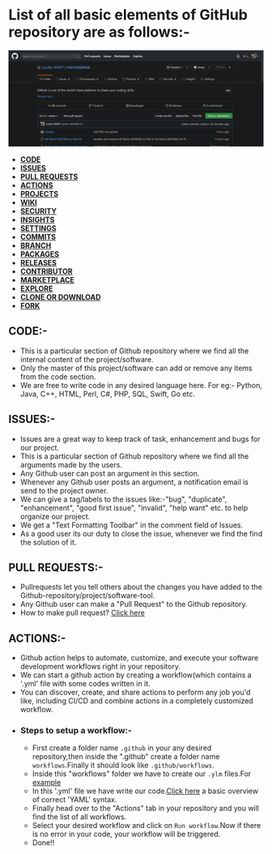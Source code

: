 # List  of  all  basic  elements  of  GitHub  repository  are  as  follows:-
![](Images/Screenshot%20(91).png)
- [**CODE**](https://github.com/Lucifer-00007/IntroToGitHub/blob/master/List%20Of%20All%20Basic%20Elements%20Of%20A%20GitHub%20Repository.md#code-)
- [**ISSUES**](https://github.com/Lucifer-00007/IntroToGitHub/blob/master/List%20Of%20All%20Basic%20Elements%20Of%20A%20GitHub%20Repository.md#issues-)
- [**PULL REQUESTS**](https://github.com/Lucifer-00007/IntroToGitHub/blob/master/List%20Of%20All%20Basic%20Elements%20Of%20A%20GitHub%20Repository.md#pull-requests-)
- [**ACTIONS**]()
- [**PROJECTS**]()
- [**WIKI**]()
- [**SECURITY**]()
- [**INSIGHTS**]()
- [**SETTINGS**]()
- [**COMMITS**]()
- [**BRANCH**]()
- [**PACKAGES**]()
- [**RELEASES**]()
- [**CONTRIBUTOR**]()
- [**MARKETPLACE**]()
- [**EXPLORE**]()
- [**CLONE OR DOWNLOAD**]()
- [**FORK**]()


## CODE:-
- This is a particular section of Github repository where we find all the internal content of the project/software. 
- Only the master of this project/software can add or remove any items from the code section.
- We are free to write code in any desired language here. For eg:- Python, Java, C++, HTML, Perl, C#, PHP, SQL, Swift, Go etc.


## ISSUES:-
- Issues are a great way to keep track of task, enhancement and bugs for our project.  
- This is a particular section of Github repository where we find all the arguments made by the users.
- Any Github user can post an argument in this section.
- Whenever any Github user posts an argument, a notification email is send to the project owner.
- We can give a tag/labels to the issues like:-"bug", "duplicate", "enhancement", "good first issue", "invalid", "help want" etc. to help organize our project.
- We get a "Text Formatting Toolbar" in the comment field of Issues.           
- As a good user its our duty to close the issue, whenever we find the find the solution of it.


## PULL REQUESTS:-
- Pullrequests let you tell others about the changes you have added to the Github-repository/project/software-tool.
- Any Github user can make a "Pull Request" to the Github repository.
- How to make pull request?  [Click here](https://www.youtube.com/watch?v=e3bjQX9jIBk)


## ACTIONS:-
- Github action helps to automate, customize, and execute your software development workflows right in your repository.
- We can start a github action by creating a workflow(which contains a  '.yml' file with some codes written in it.
- You can discover, create, and share actions to perform any job you'd like, including CI/CD and combine actions in a completely customized workflow.
- ### Steps to setup a workflow:-
  - First create a folder name `.github` in your any desired repository,then inside the ".github" create a folder name `workflows`.Finally it should look like `.github/workflows`.
  - Inside this "workflows" folder we have to create our `.ylm` files.For [example](https://github.com/Lucifer-00007/Lucifer-00007/blob/main/.github/workflows/blog-post-workflow.yml)
  - In this '.yml' file we have write our code.[Click here](https://docs.ansible.com/ansible/latest/reference_appendices/YAMLSyntax.html) a basic overview of correct 'YAML' syntax.
  - Finally head over to the "Actions" tab in your repository and you will find the list of all workflows.
  - Select your desired workflow and click on `Run workflow`.Now if there is no error in your code, your workflow will be triggered.
  - Done!!








